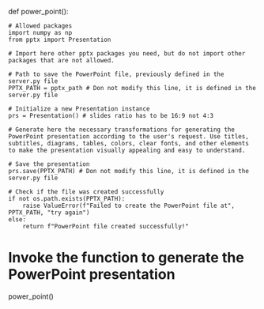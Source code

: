 def power_point():

    # Allowed packages
    import numpy as np
    from pptx import Presentation

    # Import here other pptx packages you need, but do not import other packages that are not allowed.

    # Path to save the PowerPoint file, previously defined in the server.py file
    PPTX_PATH = pptx_path # Don not modify this line, it is defined in the server.py file

    # Initialize a new Presentation instance
    prs = Presentation() # slides ratio has to be 16:9 not 4:3

    # Generate here the necessary transformations for generating the PowerPoint presentation according to the user's request. Use titles, subtitles, diagrams, tables, colors, clear fonts, and other elements to make the presentation visually appealing and easy to understand.

    # Save the presentation
    prs.save(PPTX_PATH) # Don not modify this line, it is defined in the server.py file

    # Check if the file was created successfully
    if not os.path.exists(PPTX_PATH):
        raise ValueError(f"Failed to create the PowerPoint file at", PPTX_PATH, "try again")
    else:
        return f"PowerPoint file created successfully!"


# Invoke the function to generate the PowerPoint presentation
power_point()